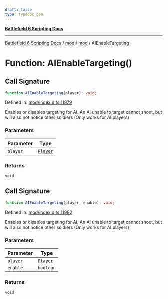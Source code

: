 ```yaml
---
draft: false
type: typedoc_gen
---
```


[**Battlefield 6 Scripting Docs**](../../../_index.md)

***

[Battlefield 6 Scripting Docs](../../../_index.md) / [mod](../../_index.md) / [mod](../_index.md) / AIEnableTargeting

# Function: AIEnableTargeting()

## Call Signature

```ts
function AIEnableTargeting(player): void;
```

Defined in: [mod/index.d.ts:11979](https://github.com/battlefield-portal-community/portal-docs/blob/6d87e21c5922a3efb03c634dbe98e5fe6e797672/generators/santiago/mod/index.d.ts#L11979)

Enables or disables targeting for AI. An AI unable to target cannot shoot, but will also not notice other soldiers (Only works for AI players)

### Parameters

| Parameter | Type |
| ------ | ------ |
| `player` | [`Player`](../Player/_index.md) |

### Returns

`void`

## Call Signature

```ts
function AIEnableTargeting(player, enable): void;
```

Defined in: [mod/index.d.ts:11982](https://github.com/battlefield-portal-community/portal-docs/blob/6d87e21c5922a3efb03c634dbe98e5fe6e797672/generators/santiago/mod/index.d.ts#L11982)

Enables or disables targeting for AI. An AI unable to target cannot shoot, but will also not notice other soldiers (Only works for AI players)

### Parameters

| Parameter | Type |
| ------ | ------ |
| `player` | [`Player`](../Player/_index.md) |
| `enable` | `boolean` |

### Returns

`void`
